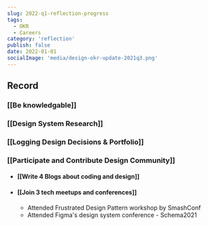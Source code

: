 ```yaml
---
slug: 2022-q1-reflection-progress
tags:
  - OKR
  - Careers
category: 'reflection'
publish: false
date: 2022-01-01
socialImage: 'media/design-okr-update-2021q3.png'
---
```


## Record

### [[Be knowledgable]]

### [[Design System Research]]

### [[Logging Design Decisions & Portfolio]]

### [[Participate and Contribute Design Community]]

- #### [[Write 4 Blogs about coding and design]]
- #### [[Join 3 tech meetups and conferences]]
  - Attended Frustrated Design Pattern workshop by SmashConf
  - Attended Figma's design system conference - Schema2021
